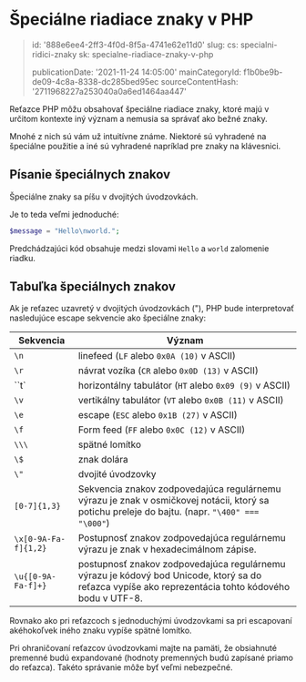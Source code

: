 Špeciálne riadiace znaky v PHP
==============================

> id: '888e6ee4-2ff3-4f0d-8f5a-4741e62e11d0'
> slug:
> 	cs: specialni-ridici-znaky
> 	sk: specialne-riadiace-znaky-v-php
> 
> publicationDate: '2021-11-24 14:05:00'
> mainCategoryId: f1b0be9b-de09-4c8a-8338-dc285bed95ec
> sourceContentHash: '2711968227a253040a0a6ed1464aa447'

Reťazce PHP môžu obsahovať špeciálne riadiace znaky, ktoré majú v určitom kontexte iný význam a nemusia sa správať ako bežné znaky.

Mnohé z nich sú vám už intuitívne známe. Niektoré sú vyhradené na špeciálne použitie a iné sú vyhradené napríklad pre znaky na klávesnici.

Písanie špeciálnych znakov
-----------------------

Špeciálne znaky sa píšu v dvojitých úvodzovkách.

Je to teda veľmi jednoduché:

```php
$message = "Hello\nworld.";
```

Predchádzajúci kód obsahuje medzi slovami `Hello` a `world` zalomenie riadku.

Tabuľka špeciálnych znakov
-------------------------

Ak je reťazec uzavretý v dvojitých úvodzovkách ("), PHP bude interpretovať nasledujúce escape sekvencie ako špeciálne znaky:

| Sekvencia | Význam |
|----------|--------|
| `\n` | linefeed (`LF` alebo `0x0A (10)` v ASCII) |
| `\r` | návrat vozíka (`CR` alebo `0x0D (13)` v ASCII) |
| ``t` | horizontálny tabulátor (`HT` alebo `0x09 (9)` v ASCII) |
| `\v` | vertikálny tabulátor (`VT` alebo `0x0B (11)` v ASCII) |
| `\e` | escape (`ESC` alebo `0x1B (27)` v ASCII) |
| `\f` | Form feed (`FF` alebo `0x0C (12)` v ASCII) |
| `\\\` | spätné lomítko |
| `\$` | znak dolára
| `\"` | dvojité úvodzovky |
| `[0-7]{1,3}` | Sekvencia znakov zodpovedajúca regulárnemu výrazu je znak v osmičkovej notácii, ktorý sa potichu preleje do bajtu. (napr. `"\400" === "\000"`) |
| `\x[0-9A-Fa-f]{1,2}` | Postupnosť znakov zodpovedajúca regulárnemu výrazu je znak v hexadecimálnom zápise. |
| `\u{[0-9A-Fa-f]+}` | postupnosť znakov zodpovedajúca regulárnemu výrazu je kódový bod Unicode, ktorý sa do reťazca vypíše ako reprezentácia tohto kódového bodu v UTF-8.

Rovnako ako pri reťazcoch s jednoduchými úvodzovkami sa pri escapovaní akéhokoľvek iného znaku vypíše spätné lomítko.

Pri ohraničovaní reťazcov úvodzovkami majte na pamäti, že obsiahnuté premenné budú expandované (hodnoty premenných budú zapísané priamo do reťazca). Takéto správanie môže byť veľmi nebezpečné.
